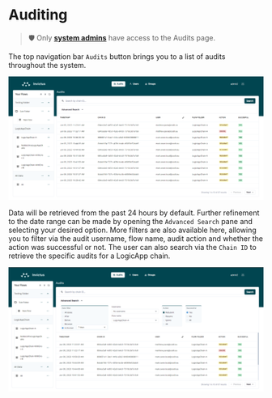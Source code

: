 # Auditing
> 🛡️ Only [**system admins**](./03_roles.md) have access to the Audits page.

The top navigation bar `Audits` button brings you to a list of audits throughout the system.

![auditing](../../images/v2_auditing.png)

Data will be retrieved from the past 24 hours by default. Further refinement to the date range can be made by opening the `Advanced Search` pane and selecting your desired option. More filters are also available here, allowing you to filter via the audit username, flow name, audit action and whether the action was successful or not. The user can also search via the `Chain ID` to retrieve the specific audits for a LogicApp chain.

![auditing](../../images/v2_auditing-search.png)
